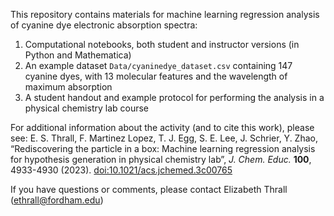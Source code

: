 This repository contains materials for machine learning regression analysis of cyanine dye electronic absorption spectra:
1. Computational notebooks, both student and instructor versions (in Python and Mathematica)
2. An example dataset `Data/cyaninedye_dataset.csv` containing 147 cyanine dyes, with 13 molecular features and the wavelength of maximum absorption
3. A student handout and example protocol for performing the analysis in a physical chemistry lab course

For additional information about the activity (and to cite this work), please see:
E. S. Thrall, F. Martinez Lopez, T. J. Egg, S. E. Lee, J. Schrier, Y. Zhao, “Rediscovering the particle in a box: Machine learning regression analysis for hypothesis generation in physical chemistry lab”, *J. Chem. Educ.* **100**, 4933-4930 (2023). [doi:10.1021/acs.jchemed.3c00765](https://dx.doi.org/10.1021/acs.jchemed.3c00765)

If you have questions or comments, please contact Elizabeth Thrall (ethrall@fordham.edu)
